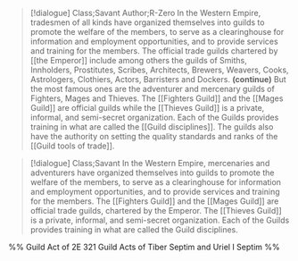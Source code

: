 >[!dialogue] Class;Savant Author;R-Zero
>In the Western Empire, tradesmen of all kinds have organized themselves into guilds to promote the welfare of the members, to serve as a clearinghouse for information and employment opportunities, and to provide services and training for the members. The official trade guilds chartered by [[the Emperor]] include among others the guilds of Smiths, Innholders, Prostitutes, Scribes, Architects, Brewers, Weavers, Cooks, Astrologers, Clothiers, Actors, Barristers and Dockers.
>**(continue)**
>But the most famous ones are the adventurer and mercenary guilds of Fighters, Mages and Thieves. The [[Fighters Guild]] and the [[Mages Guild]] are official guilds while the [[Thieves Guild]] is a private, informal, and semi-secret organization. Each of the Guilds provides training in what are called the [[Guild disciplines]]. The guilds also have the authority on setting the quality standards and ranks of the [[Guild tools of trade]].

>[!dialogue] Class;Savant
>In the Western Empire, mercenaries and adventurers have organized themselves into guilds to promote the welfare of the members, to serve as a clearinghouse for information and employment opportunities, and to provide services and training for the members. The [[Fighters Guild]] and the [[Mages Guild]] are official trade guilds, chartered by the Emperor. The [[Thieves Guild]] is a private, informal, and semi-secret organization. Each of the Guilds provides training in what are called the Guild disciplines.

%%
Guild Act of 2E 321
Guild Acts of Tiber Septim and Uriel I Septim
%%